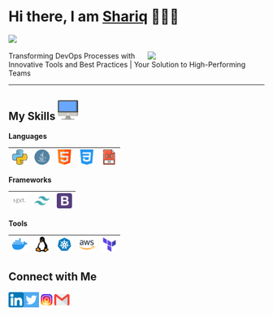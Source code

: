 
<h1>Hi there, I am <a href="https://shariqazeem.github.io/shariqresume" target="_blank">Shariq</a> 🙋🏽‍♂️</h1> 

![](https://visitor-badge.glitch.me/badge?page_id=shariqazeem) 

<img align='right' src="https://media.giphy.com/media/M9gbBd9nbDrOTu1Mqx/giphy.gif" width="230">

Transforming DevOps Processes with Innovative Tools and Best Practices | Your Solution to High-Performing Teams

---

 ## My Skills <img alt="Computer" width="40px" src="/Assets/desktop.png"/>

**Languages**

| <img alt="Python" width="30px" src="/Assets/python.png"/> | <img alt="Java" width="30px" src="/Assets/java.png"/> | <img alt="HTML" width="30px" src="/Assets/html.png"/> | <img alt="CSS" width="30px" src="/Assets/css-3.png"/> | <img alt="JavaScript" width="30px" src="/Assets/javascript.png"/> |
|---|---|---|---|---|


**Frameworks**

| <img alt="nextjs" width="30px" src="/Assets/next.png"/> | <img alt="tailwindcss" width="30px" src="/Assets/tailwindcss-icon.svg"/> | <img alt="Bootstrap" width="30px" src="/Assets/bootstrap-logo.png"/> |
|---|---|---|

**Tools**

| <img alt="Docker" width="30px" src="/Assets/docker.png"/> | <img alt="Linux" width="30px" src="/Assets/linux.png"/> | <img alt="Kubernetes" width="30px" src="/Assets/kubernetes.png"/> | <img alt="AWS" width="30px" src="/Assets/aws.png"/> | <img alt="Terraform" width="30px" src="/Assets/terraform.png"/> |
|---|---|---|---|---|


 **Connect with Me**
---
[<img align="left" alt="LinkedIn - Rohan Das" width="30px" src="/Assets/linkedin.png" />](https://www.linkedin.com/in/shariq-shaukat786/) [<img align="left" alt="Twitter - Rohan Das" width="30px" src="/Assets/twitter.png" />](https://twitter.com/ShariqTweets786) [<img align="left" alt="Instagram - Rohan Das" width="30px" src="/Assets/instagram.png" />](https://www.instagram.com/itx_shariq) [<img align="left" alt="Email -Shariq Shaukat" width="30px" src="/Assets/gmail.png" />](mailto:shariqshaukat786@gmail.com)

